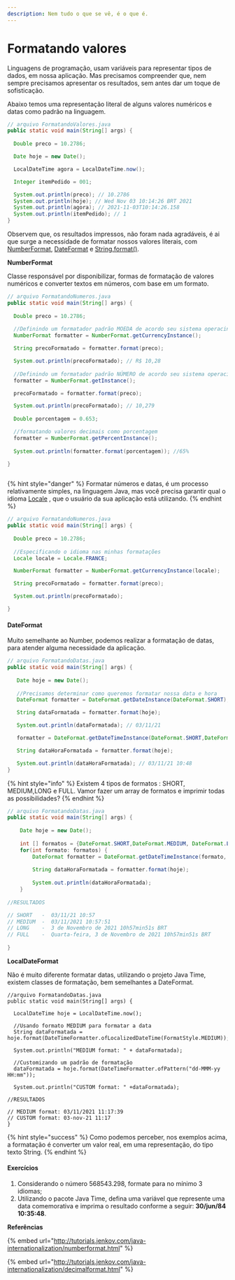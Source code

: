 ```yaml
---
description: Nem tudo o que se vê, é o que é.
---
```


# Formatando valores

Linguagens de programação, usam variáveis para representar tipos de dados, em nossa aplicação. Mas precisamos compreender que, nem sempre precisamos apresentar os resultados, sem antes dar um toque de sofisticação.

Abaixo temos uma representação literal de alguns valores numéricos e datas como padrão na linguagem.

```java
// arquivo FormatandoValores.java
public static void main(String[] args) {
		
  Double preco = 10.2786;

  Date hoje = new Date();

  LocalDateTime agora = LocalDateTime.now();

  Integer itemPedido = 001;

  System.out.println(preco); // 10.2786
  System.out.println(hoje); // Wed Nov 03 10:14:26 BRT 2021
  System.out.println(agora); // 2021-11-03T10:14:26.158
  System.out.println(itemPedido); // 1 
}
```

Observem que, os resultados impressos, não foram nada agradáveis, é ai que surge a necessidade de formatar nossos valores literais, com [NumberFormat](https://docs.oracle.com/javase/7/docs/api/java/text/NumberFormat.html), [DateFormat](https://docs.oracle.com/javase/7/docs/api/java/text/DateFormat.html) e [String.format()](https://docs.oracle.com/javase/7/docs/api/java/lang/String.html#format\(java.lang.String,%20java.lang.Object...\)).

**NumberFormat**

Classe responsável por disponibilizar, formas de formatação de valores numéricos e converter textos em números, com base em um formato.

```java
// arquivo FormatandoNumeros.java
public static void main(String[] args) {
		
  Double preco = 10.2786;
  
  //Definindo um formatador padrão MOEDA de acordo seu sistema operacinal
  NumberFormat formatter = NumberFormat.getCurrencyInstance();

  String precoFormatado = formatter.format(preco);

  System.out.println(precoFormatado); // R$ 10,28
  
  //Definindo um formatador padrão NÚMERO de acordo seu sistema operacinal
  formatter = NumberFormat.getInstance();

  precoFormatado = formatter.format(preco);

  System.out.println(precoFormatado); // 10,279
  
  Double porcentagem = 0.653;

  //formatando valores decimais como porcentagem				
  formatter = NumberFormat.getPercentInstance();
		
  System.out.println(formatter.format(porcentagem)); //65%

}
		
```

{% hint style="danger" %}
Formatar números e datas, é um processo relativamente simples, na linguagem Java, mas você precisa garantir qual o idioma [Locale](https://docs.oracle.com/javase/8/docs/api/java/util/Locale.html) , que o usuário da sua aplicação está utilizando.
{% endhint %}

```java
// arquivo FormatandoNumeros.java
public static void main(String[] args) {
		
  Double preco = 10.2786;
  
  //Especificando o idioma nas minhas formatações
  Locale locale = Locale.FRANCE;

  NumberFormat formatter = NumberFormat.getCurrencyInstance(locale);

  String precoFormatado = formatter.format(preco);

  System.out.println(precoFormatado);

}
```

#### DateFormat

Muito semelhante ao Number, podemos realizar a formatação de datas, para atender alguma necessidade da aplicação.

```java
// arquivo FormatandoDatas.java
public static void main(String[] args) {
		
   Date hoje = new Date();
   
   //Precisamos determinar como queremos formatar nossa data e hora
   DateFormat formatter = DateFormat.getDateInstance(DateFormat.SHORT);

   String dataFormatada = formatter.format(hoje);

   System.out.println(dataFormatada); // 03/11/21

   formatter = DateFormat.getDateTimeInstance(DateFormat.SHORT,DateFormat.SHORT);

   String dataHoraFormatada = formatter.format(hoje);

   System.out.println(dataHoraFormatada); // 03/11/21 10:48		
}
```

{% hint style="info" %}
Existem 4 tipos de formatos : SHORT, MEDIUM,LONG e FULL. Vamor fazer um array de formatos e imprimir todas as possibilidades?
{% endhint %}

```java
// arquivo FormatandoDatas.java
public static void main(String[] args) {
		
	Date hoje = new Date();
	
	int [] formatos = {DateFormat.SHORT,DateFormat.MEDIUM, DateFormat.LONG, DateFormat.FULL};
	for(int formato: formatos) {
		DateFormat formatter = DateFormat.getDateTimeInstance(formato, formato);
		
		String dataHoraFormatada = formatter.format(hoje);
		
		System.out.println(dataHoraFormatada);
	}
	
//RESULTADOS

// SHORT   -  03/11/21 10:57
// MEDIUM  -  03/11/2021 10:57:51
// LONG    -  3 de Novembro de 2021 10h57min51s BRT
// FULL    -  Quarta-feira, 3 de Novembro de 2021 10h57min51s BRT
	
}
```

**LocalDateFormat**

Não é muito diferente formatar datas, utilizando o projeto Java Time, existem classes de formatação, bem semelhantes a DateFormat.

```
//arquivo FormatandoDatas.java
public static void main(String[] args) {
		
  LocalDateTime hoje = LocalDateTime.now();
        
  //Usando formato MEDIUM para formatar a data
  String dataFormatada = hoje.format(DateTimeFormatter.ofLocalizedDateTime(FormatStyle.MEDIUM));

  System.out.println("MEDIUM format: " + dataFormatada);

  //Customizando um padrão de formatação
  dataFormatada = hoje.format(DateTimeFormatter.ofPattern("dd-MMM-yy HH:mm"));
 
  System.out.println("CUSTOM format: " +dataFormatada);

//RESULTADOS

// MEDIUM format: 03/11/2021 11:17:39
// CUSTOM format: 03-nov-21 11:17
}
```

{% hint style="success" %}
Como podemos perceber, nos exemplos acima, a formatação é converter um valor real, em uma representação, do tipo texto String.
{% endhint %}

#### Exercícios

1. Considerando o número 568543.298, formate para no mínimo 3 idiomas;
2. Utilizando o pacote Java Time, defina uma variável que represente uma data comemorativa e imprima o resultado conforme a seguir: **30/jun/84 10:35:48**.



**Referências**

{% embed url="http://tutorials.jenkov.com/java-internationalization/numberformat.html" %}

{% embed url="http://tutorials.jenkov.com/java-internationalization/decimalformat.html" %}

